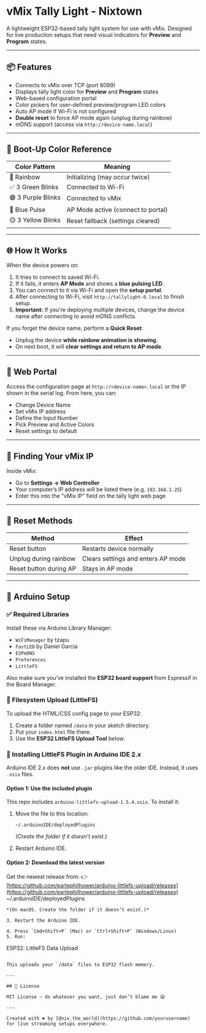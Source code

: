 # vMix Tally Light - Nixtown

A lightweight ESP32-based tally light system for use with vMix. Designed for live production setups that need visual indicators for **Preview** and **Program** states.

---

## 📦 Features

* Connects to vMix over TCP (port 8099)
* Displays tally light color for **Preview** and **Program** states
* Web-based configuration portal
* Color pickers for user-defined preview/program LED colors
* Auto AP mode if Wi-Fi is not configured
* **Double reset** to force AP mode again (unplug during rainbow)
* mDNS support (access via `http://device-name.local`)

---

## 🚦 Boot-Up Color Reference

| Color Pattern      | Meaning                            |
| ------------------ | ---------------------------------- |
| 🌈 Rainbow         | Initializing (may occur twice)     |
| ✅ 3 Green Blinks   | Connected to Wi-Fi                 |
| 🟣 3 Purple Blinks | Connected to vMix                  |
| 🔵 Blue Pulse      | AP Mode active (connect to portal) |
| 🟡 3 Yellow Blinks | Reset fallback (settings cleared)  |

---

## 🌐 How It Works

When the device powers on:

1. It tries to connect to saved Wi-Fi.
2. If it fails, it enters **AP Mode** and shows a **blue pulsing LED**.
3. You can connect to it via Wi-Fi and open the **setup portal**.
4. After connecting to Wi-Fi, visit `http://tallylight-0.local` to finish setup.
5. **Important:** If you're deploying multiple devices, change the device name after connecting to avoid mDNS conflicts.

If you forget the device name, perform a **Quick Reset**:

* Unplug the device **while rainbow animation is showing**.
* On next boot, it will **clear settings and return to AP mode**.

---

## 🌈 Web Portal

Access the configuration page at `http://<device-name>.local` or the IP shown in the serial log. From here, you can:

* Change Device Name
* Set vMix IP address
* Define the Input Number
* Pick Preview and Active Colors
* Reset settings to default

---

## 🔌 Finding Your vMix IP

Inside vMix:

* Go to **Settings → Web Controller**
* Your computer’s IP address will be listed there (e.g. `192.168.1.25`)
* Enter this into the "vMix IP" field on the tally light web page

---

## 🔁 Reset Methods

| Method                 | Effect                             |
| ---------------------- | ---------------------------------- |
| Reset button           | Restarts device normally           |
| Unplug during rainbow  | Clears settings and enters AP mode |
| Reset button during AP | Stays in AP mode                   |

---

## 🔧 Arduino Setup

### ✅ Required Libraries

Install these via Arduino Library Manager:

* `WiFiManager` by tzapu
* `FastLED` by Daniel Garcia
* `ESPmDNS`
* `Preferences`
* `LittleFS`

Also make sure you’ve installed the **ESP32 board support** from Espressif in the Board Manager.

### 📂 Filesystem Upload (LittleFS)

To upload the HTML/CSS config page to your ESP32:

1. Create a folder named `/data` in your sketch directory.
2. Put your `index.html` file there.
3. Use the **ESP32 LittleFS Upload Tool** below.

### 🧩 Installing LittleFS Plugin in Arduino IDE 2.x

Arduino IDE 2.x does **not** use `.jar` plugins like the older IDE. Instead, it uses `.vsix` files.

#### Option 1: Use the included plugin

This repo includes `arduino-littlefs-upload-1.5.4.vsix`. To install it:

1. Move the file to this location:

   ```
   ~/.arduinoIDE/deployedPlugins
   ```

   *(Create the folder if it doesn’t exist.)*
2. Restart Arduino IDE.

#### Option 2: Download the latest version

Get the newest release from:
👉 [https://github.com/earlephilhower/arduino-littlefs-upload/releases](https://github.com/earlephilhower/arduino-littlefs-upload/releases)
\~/.arduinoIDE/deployedPlugins

```
*(On macOS. Create the folder if it doesn’t exist.)*

3. Restart the Arduino IDE.

4. Press `Cmd+Shift+P` (Mac) or `Ctrl+Shift+P` (Windows/Linux)
5. Run:
```

ESP32: LittleFS Data Upload

```

This uploads your `/data` files to ESP32 flash memory.

---

## 📃 License

MIT License — do whatever you want, just don’t blame me 😄

---

Created with ❤️ by [@nix_the_world](https://github.com/yourusername) for live streaming setups everywhere.

```

